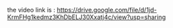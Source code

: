 the video link is : https://drive.google.com/file/d/1jd-KrmFHg1kedmz3KhDbELJ30Xxatj4c/view?usp=sharing
